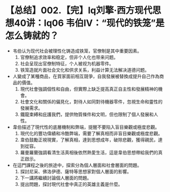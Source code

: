 # 【总结】002.【完】lq刘擎·西方现代思想40讲：lq06 韦伯IV：“现代的铁笼”是怎么铸就的？

-   韦伯认为现代社会被理性化铸造成铁笼，官僚制是其中重要因素。
    1.  官僚制追求效率和稳定，但非个人化也带来问题。
    2.  社会呈现出官僚制特征，个人被视为机器零件。
    3.  铁笼造就片面社会文化和供求关系，利益计算无法解决道德问题。
-   人變成了某種商品，在買家面前相互競爭，自我發展被替換成提升自己作為商品的價值。
    1.  現代社會強調個性和自由，但實際上缺乏提高真正自主性和發展精神的機會。
    2.  社會文化和關係的偏見化，對待人如同對待機器零件，忽視生命和靈性的發展需求。
    3.  鐵龍束縛和庇護我們，提供物質條件和文明，但也限制了個人發展和人性。
-   韋伯描述了現代性的底層機制和弊端，提醒不要陷入盲目樂觀或極度悲觀。
    1.  現代化的豐功偉績和冷酷弊端，需要了解真相而非盲目樂觀或極度悲觀。
    2.  韋伯鼓勵正視現實，了解真相，達到思想成年，破除悲觀，獲得親民，達到從容。
    3.  羅曼羅蘭強調看清生活真相後依然熱愛生活，這是韋伯思想帶給我們的真正啟示。
-   在這門課程之後的旅途中，探索分為個人層面和社會層面的問題。
    1.  探討尼采、佛洛伊德、薩特等思想家對個人層面的影響。
    2.  下一講將繼續討論個人層面的問題。
    3.  提出問題，探討現代社會中真正的英雄主義是什麼。